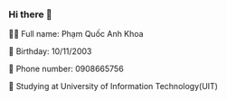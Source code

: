 ### Hi there 👋

💁‍♂️ Full name: Phạm Quốc Anh Khoa

🍰 Birthday: 10/11/2003

📲 Phone number: 0908665756

🏫 Studying at University of Information Technology(UIT)

